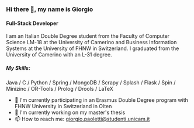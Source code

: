 ### Hi there 👋, my name is Giorgio
#### Full-Stack Developer 
I am an Italian Double Degree student from the Faculty of Computer Science LM-18 at the University of Camerino and Business Information Systems at the University of FHNW in Switzerland. I graduated from the University of Camerino with an L-31 degree.

##### My Skills: 
Java / C / Python / Spring / MongoDB / Scrapy / Splash / Flask / Spin / Minizinc / OR-Tools / Prolog / Drools / LaTeX

- 🔭 I'm currently participating in an Erasmus Double Degree program with FHNW University in Switzerland in Olten
- 🌱 I'm currently working on my master's thesis
- 📫 How to reach me: giorgio.paoletti@studenti.unicam.it 
